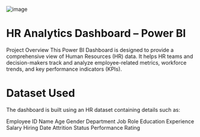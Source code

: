 ![image](https://github.com/user-attachments/assets/fb6fffad-acf0-4d8d-b8a1-a528b6f9be26)

# HR Analytics Dashboard – Power BI
Project Overview
This Power BI Dashboard is designed to provide a comprehensive view of Human Resources (HR) data. It helps HR teams and decision-makers track and analyze employee-related metrics, workforce trends, and key performance indicators (KPIs).

# Dataset Used
The dashboard is built using an HR dataset containing details such as:

Employee ID
Name
Age
Gender
Department
Job Role
Education
Experience
Salary
Hiring Date
Attrition Status
Performance Rating
